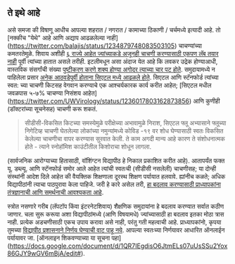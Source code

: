 ## ते इथे आहे 

 असे समजा की विषाणू आधीच आपल्या शहरात / नगरात / कामाच्या ठिकाणी / चर्चमध्ये इत्यादी आहे.  तो [नक्कीच "येथे" आहे आणि अद्याप आढळलेल्या नाही] (https://twitter.com/balajis/status/1234879748083503105) चाचण्यांच्या कमतरतेमुळे. शिवाय अशीही [६ राज्ये आहेत ज्यांच्याकडे अजूनही चाचणी करण्यासाठी एकपण लॅब तयार नाही](https://www.npr.org/sections/health-shots/2020/03/06/812833596/coronavirus-14-deaths-now-in-u-s-new-cases-in-maryland-colorado) पूर्वी त्यांच्या हातात असले तरीही. इटलीमधून असा अंदाज येत आहे कि लवकर उद्रेक होण्याआधी, वास्तविक संसर्गांची संख्या [पुष्टीकरण करणे शक्य होण्या अगोदर त्याच्या चार पट होते](https://twitter.com/AdamJKucharski/status/1236004937529798659). समुदायामध्ये न पाहिलेला प्रसार [अनेक आठवडेपूर्वी होताना सिएटल मध्ये आढळले होते](https://twitter.com/trvrb/status/1236096904678633472). सिएटल आणि स्टॅनफोर्ड त्यांच्या स्वत: च्या चाचणी किटसह वेगवान करण्याचे एक आश्चर्यकारक कार्य करीत आहेत; [सिएटल मधील जवळपास ५-७% चाचण्या निसंशय आहेत] (https://twitter.com/UWVirology/status/1236017803162873856) आणि 
 कुणीही (डॉक्टरांच्या सूचनेसह) चाचणी करू शकतं. 

 > सीडीसी-विकसित किटच्या समस्येमुळे परीक्षेच्या अभावामुळे निराश, सिएटल फ्लू अभ्यासाने फ्लूच्या निगेटिव्ह चाचणी घेतलेल्या लोकांच्या नमुन्यांमध्ये कोविड -१९ वर  शोध घेण्यासाठी स्वतः विकसित केलेल्या चाचणीचा वापर करण्यास सुरवात केली. ते काम अगदी मान्य आहे कारण ते संशोधनात्मक होते - त्याने स्नोहॉमिश काउंटीतील किशोराचा शोधून लागला. 

 (सार्वजनिक आरोग्याच्या हितासाठी, वॉशिंग्टन विद्यापीठ हे निकाल प्रकाशित करीत आहे). आतापर्यंत फक्त यू. डब्ल्यू. आणि स्टॅनफोर्ड समोर आले आहेत 
 त्यांची स्वतःची (सीडीसी नसलेली) चाचणीसह; या दोन्ही संस्थांनी आदेश दिले आहेत की वैयक्तिक शिक्षणाला दूरस्थ शिक्षण पर्यायात हलवावे. ह्यांनीच कळते; अधिक विद्यापीठांनी त्याचा पाठपुरावा केला पाहिजे. जरी हे कारे असेल तरी, [हा बदलाव करण्यासाठी प्राध्यापकांना तंत्रज्ञानाची आणि समर्थनाची आवश्यकता आहे](https://twitter.com/ryanaboyd/status/1236009378295103488). 

 स्त्रोत नसणारे गरीब (लॅपटॉप किंवा इंटरनेटशिवाय) शैक्षणिक समुदायांना हे बदलाव करण्यात सर्वात कठीण जाणार. चला सुरू करूया 
 अशा विद्यापीठांमध्ये (आणि विषयामधे) ज्यांच्यासाठी हा बदलाव इतका मोठा त्रास नाही. प्रत्येक अडचणीसाठी एकच उपाय करावा असे नाही, परंतु 
 गती महत्वाची आहे. प्राध्यापकांनो, कृपया तुमच्या [विद्यापीठ प्रशासनाने निर्णय घेण्याची वाट पाहू नये](https://www.insidehighered.com/news/2020/03/06/roundup-weeks-news-about-colleges-and-coronavirus?utm_content=buffera0fc5&utm_medium=social&utm_source=linkedin&utm_campaign=IHEbuffer). आपल्या स्वतःच्या निर्णयावर आधारित ऑनलाईन  पर्यायावर जा. [ऑनलाइन शिकवण्याच्या या सूचना पहा] (https://docs.google.com/document/d/1QR7IEgdisO6JtmELs07uUsSSu2Yox86GJY9wGV6mBjA/edit#). 
